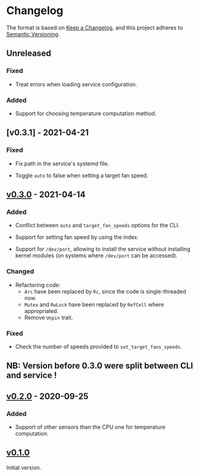 # Changelog

The format is based on [Keep a Changelog](https://keepachangelog.com/en/1.0.0/),
and this project adheres to [Semantic Versioning](https://semver.org/spec/v2.0.0.html).

## Unreleased

### Fixed

- Treat errors when loading service configuration.

### Added

- Support for choosing temperature computation method.

## [v0.3.1] - 2021-04-21

### Fixed

- Fix path in the service's systemd file.

- Toggle `auto` to false when setting a target fan speed.

## [v0.3.0] - 2021-04-14

### Added

- Conflict between `auto` and `target_fan_speeds` options for the CLI.

- Support for setting fan speed by using the index.

- Support for `/dev/port`, allowing to install the service without installing
  kernel modules (on systems where `/dev/port` can be accessed).

### Changed

- Refactoring code:
  - `Arc` have been replaced by `Rc`, since the code is single-threaded now.
  - `Mutex` and `RwLock` have been replaced by `RefCell` where appropriated.
  - Remove `Unpin` trait.

### Fixed

- Check the number of speeds provided to `set_target_fans_speeds`.

## NB: Version before 0.3.0 were split between CLI and service !

## [v0.2.0] - 2020-09-25

### Added

- Support of other sensors than the CPU one for temperature computation.


## [v0.1.0]

Initial version.

[v0.3.0]: https://github.com/musikid/fancy/compare/fancy-service-0.2.0..v0.3.0
[v0.2.0]: https://github.com/musikid/fancy/compare/fancy-service-0.1.0...fancy-service-0.2.0
[v0.1.0]: https://github.com/musikid/fancy/compare/fancy-service-0.1.0
